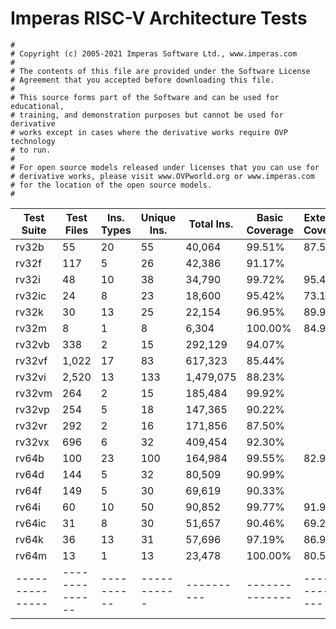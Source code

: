 # Imperas RISC-V Architecture Tests

    #
    # Copyright (c) 2005-2021 Imperas Software Ltd., www.imperas.com
    #
    # The contents of this file are provided under the Software License
    # Agreement that you accepted before downloading this file.
    #
    # This source forms part of the Software and can be used for educational,
    # training, and demonstration purposes but cannot be used for derivative
    # works except in cases where the derivative works require OVP technology
    # to run.
    #
    # For open source models released under licenses that you can use for
    # derivative works, please visit www.OVPworld.org or www.imperas.com
    # for the location of the open source models.
    #
    


| Test Suite      |   Test Files   | Ins. Types | Unique Ins. | Total Ins. | Basic Coverage | Extended Coverage |
| --------------- | -------------- | ---------- | ----------- | ---------- | -------------- | ----------------- |
| rv32b           |             55 |         20 |          55 |     40,064 |         99.51% |             87.52 |
| rv32f           |            117 |          5 |          26 |     42,386 |         91.17% |                   |
| rv32i           |             48 |         10 |          38 |     34,790 |         99.72% |             95.44 |
| rv32ic          |             24 |          8 |          23 |     18,600 |         95.42% |             73.13 |
| rv32k           |             30 |         13 |          25 |     22,154 |         96.95% |             89.99 |
| rv32m           |              8 |          1 |           8 |      6,304 |        100.00% |             84.96 |
| rv32vb          |            338 |          2 |          15 |    292,129 |         94.07% |                   |
| rv32vf          |          1,022 |         17 |          83 |    617,323 |         85.44% |                   |
| rv32vi          |          2,520 |         13 |         133 |  1,479,075 |         88.23% |                   |
| rv32vm          |            264 |          2 |          15 |    185,484 |         99.92% |                   |
| rv32vp          |            254 |          5 |          18 |    147,365 |         90.22% |                   |
| rv32vr          |            292 |          2 |          16 |    171,856 |         87.50% |                   |
| rv32vx          |            696 |          6 |          32 |    409,454 |         92.30% |                   |
| rv64b           |            100 |         23 |         100 |    164,984 |         99.55% |             82.90 |
| rv64d           |            144 |          5 |          32 |     80,509 |         90.99% |                   |
| rv64f           |            149 |          5 |          30 |     69,619 |         90.33% |                   |
| rv64i           |             60 |         10 |          50 |     90,852 |         99.77% |             91.92 |
| rv64ic          |             31 |          8 |          30 |     51,657 |         90.46% |             69.20 |
| rv64k           |             36 |         13 |          31 |     57,696 |         97.19% |             86.95 |
| rv64m           |             13 |          1 |          13 |     23,478 |        100.00% |             80.57 |
| --------------- | -------------- | ---------- | ----------- | ---------- | -------------- | ----------------- |


